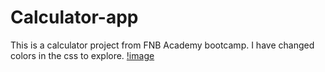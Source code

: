 # Calculator-app
This is a calculator project from FNB Academy bootcamp. I have changed colors in the css to explore.
[!image](https://github.com/Charmaine-byte/Calculator-app/blob/1c0c98e5f54204b92c18b750cd0689ee1b3be2a1/Screenshot_20250622-114754.jpg)
